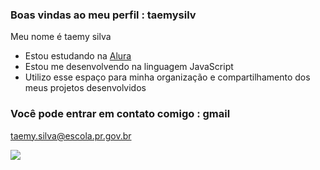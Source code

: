### Boas vindas ao meu perfil : taemysilv

Meu nome é taemy silva

- Estou estudando na [Alura](https://www.alura.com.br)
- Estou me desenvolvendo na linguagem JavaScript
- Utilizo esse espaço para minha organização e compartilhamento dos meus projetos desenvolvidos

### Você pode entrar em contato comigo : gmail

taemy.silva@escola.pr.gov.br


![](https://media.tenor.com/iGDH3gtBVCMAAAAC/zoro-king-of-hell-chopper-one-piece.gif)
